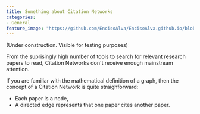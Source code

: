 ```yaml
---
title: Something about Citation Networks
categories:
- General
feature_image: "https://github.com/EncisoAlva/EncisoAlva.github.io/blob/main/img/banner_TB.jpg?raw=true"
---
```


(Under construction. Visible for testing purposes)

From the suprisingly high number of tools to search for relevant research papers to read, Citation Networks don't receive enough mainstream attention.

If you are familiar with the mathematical definition of a graph, then the concept of a Citation Network is quite straighforward:
- Each paper is a node,
- A directed edge represents that one paper cites another paper.